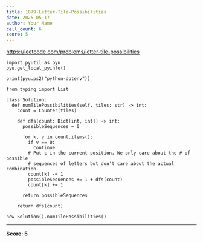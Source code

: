 ```yaml
---
title: 1079-Letter-Tile-Possibilities
date: 2025-05-17
author: Your Name
cell_count: 6
score: 5
---
```


https://leetcode.com/problems/letter-tile-possibilities


```
import pyutil as pyu
pyu.get_local_pyinfo()
```


```
print(pyu.ps2("python-dotenv"))
```


```
from typing import List
```


```
class Solution:
  def numTilePossibilities(self, tiles: str) -> int:
    count = Counter(tiles)

    def dfs(count: Dict[int, int]) -> int:
      possibleSequences = 0

      for k, v in count.items():
        if v == 0:
          continue
        # Put c in the current position. We only care about the # of possible
        # sequences of letters but don't care about the actual combination.
        count[k] -= 1
        possibleSequences += 1 + dfs(count)
        count[k] += 1

      return possibleSequences

    return dfs(count)
```


```
new Solution().numTilePossibilities()
```


---
**Score: 5**